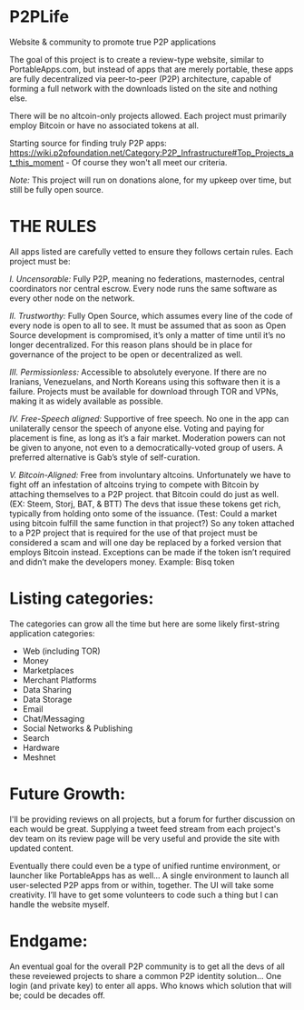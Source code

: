 # P2PLife
Website & community to promote true P2P applications

The goal of this project is to create a review-type website, similar to PortableApps.com, but instead of apps that are merely portable, these apps are fully decentralized via peer-to-peer (P2P) architecture, capable of forming a full network with the downloads listed on the site and nothing else. 

There will be no altcoin-only projects allowed. Each project must primarily employ Bitcoin or have no associated tokens at all.

Starting source for finding truly P2P apps: https://wiki.p2pfoundation.net/Category:P2P_Infrastructure#Top_Projects_at_this_moment - Of course they won't all meet our criteria.

*Note:* This project will run on donations alone, for my upkeep over time, but still be fully open source. 

# THE RULES
All apps listed are carefully vetted to ensure they follows certain rules. Each project must be: 

*I. Uncensorable:* Fully P2P, meaning no federations, masternodes, central coordinators nor central escrow. Every node runs the same software as every other node on the network. 

*II. Trustworthy:* Fully Open Source, which assumes every line of the code of every node is open to all to see. It must be assumed that as soon as Open Source development is compromised, it’s only a matter of time until it’s no longer decentralized. For this reason plans should be in place for governance of the project to be open or decentralized as well.

*III. Permissionless:* Accessible to absolutely everyone. If there are no Iranians, Venezuelans, and North Koreans using this software then it is a failure. Projects must be available for download through TOR and VPNs, making it as widely available as possible.

*IV. Free-Speech aligned:* Supportive of free speech. No one in the app can unilaterally censor the speech of anyone else. Voting and paying for placement is fine, as long as it’s a fair market. Moderation powers can not be given to anyone, not even to a democratically-voted group of users. A preferred alternative is Gab’s style of self-curation.  

*V. Bitcoin-Aligned:* Free from involuntary altcoins. Unfortunately we have to fight off an infestation of altcoins trying to compete with Bitcoin by attaching themselves to a P2P project. that Bitcoin could do just as well. (EX: Steem, Storj, BAT, & BTT)  The devs that issue these tokens get rich, typically from holding onto some of the issuance. (Test: Could a market using bitcoin fulfill the same function in that project?) So any token attached to a P2P project that is required for the use of that project must be considered a scam and will one day be replaced by a forked version that employs Bitcoin instead. Exceptions can be made if the token isn’t required and didn’t make the developers money. Example: Bisq token


# Listing categories:

The categories can grow all the time but here are some likely first-string application categories:

* Web (including TOR)
* Money 
* Marketplaces
* Merchant Platforms
* Data Sharing
* Data Storage
* Email
* Chat/Messaging
* Social Networks & Publishing
* Search
* Hardware
* Meshnet


# Future Growth:
I'll be providing reviews on all projects, but a forum for further discussion on each would be great. Supplying a tweet feed stream from each project's dev team on its review page will be very useful and provide the site with updated content.

Eventually there could even be a type of unified runtime environment, or launcher like PortableApps has as well… A single environment to launch all user-selected P2P apps from or within, together. The UI will take some creativity. I’ll have to get some volunteers to code such a thing but I can handle the website myself.


# Endgame:
An eventual goal for the overall P2P community is to get all the devs of all these reveiewed projects to share a common P2P identity solution... One login (and private key) to enter all apps. Who knows which solution that will be; could be decades off.
